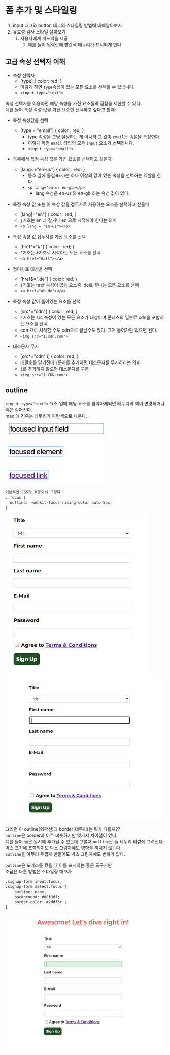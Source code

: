 # 폼 추가 및 스타일링
1. input 태그와 button 태그의 스타일링 방법에 대해알아보자  
2. 유효성 검사 스타일 살펴보기
   1. 사용자에게 피드백을 제공
      1. 예를 들어 입력란에 빨간색 테두리가 표시되게 한다 
  
## 고급 속성 선택자 이해
* 속성 선택자
  * [type] { color: red; }
  * 이렇게 하면 `type`속성이 있는 모든 요소를 선택할 수 있습니다.
  * `<input type="text">`
  
속성 선택자를 이용하면 해당 속성을 가진 요소들의 집합을 제한할 수 있다.  
예를 들어 특정 속성 값을 가진 요소만 선택하고 싶다고 할때:  
* 특정 속성값을 선택
  * [type = "email"] { color : red; }
    * type 속성을 그냥 설정하는 게 아니라 그 값이 `email`은 속성을 특정한다.
    * 이렇게 하면 `email` 타입의 모든 `input` 요소가 **선택**됩니다.
    * `<input type="email">`
  
* 목록에서 특정 속성 값을 가진 요소를 선택하고 싶을때
  * [lang~="en-us"] { color : red; }
    * 등호 앞에 물결표(~)는 하나 이상의 값이 있는 속성을 선택하는 역할을 한다.
    * `<p lang="en-us en-gb></p>`
      * lang 속성은 en-us 와 en-gb 라는 속성 값이 있다.
  
* 특정 속성 값 또는 이 속성 값을 접두사로 사용하는 요소를 선택하고 싶을때
  * [lang|="en"] { color : red; }
  * `|`기호는 en 과 같거나 en 으로 시작해야 한다는 의미
  * `<p lang = "en-us"></p>`
  
* 특정 속성 값 접두사를 가진 요소를 선택
  * [href^="#"] { color : red; }
  * `^`기호는 `#`기호로 시작하는 모든 요소를 선택
  * `<a href="#all"></a>`
  
* 접미사로 대상을 선택
  * [href$=".de"] { color: red; }
  * `$`기호는 href 속성이 있는 요소중 .de로 끝나는 모든 요소를 선택
  * `<a href="ab.de"></a>`
  
* 특정 속성 값이 들어있는 요소를 선택
  * [src*="cdn"] { color : red; }
  * `*`기호는 src 속성이 있는 모든 요소가 대상이며 콘테츠의 일부로 cdn을 포함하는 요소를 선택
  * cdn 으로 시작할 수도 cdn으로 끝날수도 있다. 그저 들어가만 있으면 된다.
  * `<img src="1.cdn.com">`
  
* 대소문자 무시
  * [src*="cdn" i] { color: red; }
  * 대괄호를 닫기전에 `i`문자를 추가하면 대소문자를 무시하라는 의미
  * `i`를 추가하지 않으면 대소문자를 구분
  * `<img src="1.CDN.com">`


## outline
`<input type="text">` 요소 일때 해당 요소를 클릭하게되면 테두리의 색이 변경되거나 혹은 짙어진다.    
mac 에 경우는 테두리가 파란색으로 나온다.
![input](form_style/3.input.png)  
```
기본적인 CSS가 적용되서 그렇다
: focus {
  outline: -webkit-focus-rising-color auto 5px;
}
```
![input](form_style/input.png)
![input](form_style/1.input.png)  
  
그러면 이 outline(외곽선)과 border(테두리)는 뭐가 다를까??  
`outline`은 border과 아주 비슷하지만 몇가지 차이점이 있다.  
예를 들어 둘은 동시에 추가될 수 있는데 그럴때 `outline`은 늘 테두리 바깥에 그려진다.  
박스 크기에 포함되지도 박스 그림자에도 영향을 끼치지 않는다.  
`outline`을 아무리 두껍게 만들어도 박스 그림자에도 변화가 없다.
  
`outline`은 포커스를 뒀을 때 이를 표시하는 좋은 도구지만  
조금은 다른 방법은 스타일링 해보자  
```
.signup-form input:focus,
.signup-form select:focus {
    outline: none;
    background: #d8f3df;
    border-color: #2ddf5c ;
}
```
![input](form_style/4.input.png)  
  
